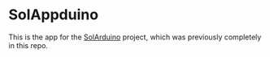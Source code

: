 # SolAppduino #

This is the app for the [SolArduino](https://github.com/PHPirates/SolArduino) project, which was previously completely in this repo.